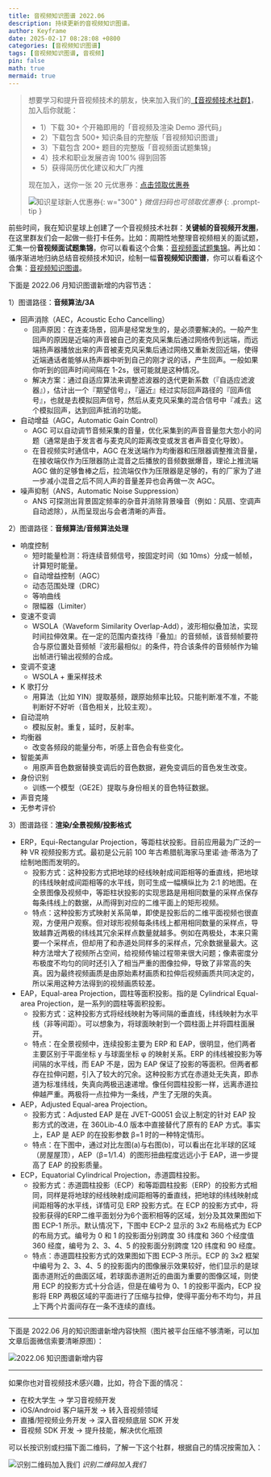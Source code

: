 ```yaml
---
title: 音视频知识图谱 2022.06
description: 持续更新的音视频知识图谱。
author: Keyframe
date: 2025-02-17 08:28:08 +0800
categories: [音视频知识图谱]
tags: [音视频知识图谱, 音视频]
pin: false
math: true
mermaid: true
---
```


>想要学习和提升音视频技术的朋友，快来加入我们的<a href="https://t.zsxq.com/jRprT" target="_blank" rel="noopener noreferrer">【音视频技术社群】</a>，加入后你就能：
>
>- 1）下载 30+ 个开箱即用的「音视频及渲染 Demo 源代码」
>- 2）下载包含 500+ 知识条目的完整版「音视频知识图谱」
>- 3）下载包含 200+ 题目的完整版「音视频面试题集锦」
>- 4）技术和职业发展咨询 100% 得到回答
>- 5）获得简历优化建议和大厂内推
>  
>现在加入，送你一张 20 元优惠券：<a href="https://t.zsxq.com/jRprT" target="_blank" rel="noopener noreferrer">点击领取优惠券</a>
>
>![知识星球新人优惠券](assets/img/keyframe-zsxq-coupon.png){: w="300" }
>_微信扫码也可领取优惠券_
{: .prompt-tip }

前些时间，我在知识星球上创建了一个音视频技术社群：**关键帧的音视频开发圈**，在这里群友们会一起做一些打卡任务。比如：周期性地整理音视频相关的面试题，汇集一份**音视频面试题集锦**，你可以看看这个合集：[音视频面试题集锦](https://mp.weixin.qq.com/mp/appmsgalbum?__biz=MjM5MTkxOTQyMQ==&action=getalbum&album_id=2380776196751425539#wechat_redirect)。再比如：循序渐进地归纳总结音视频技术知识，绘制一幅**音视频知识图谱**，你可以看看这个合集：[音视频知识图谱](https://mp.weixin.qq.com/mp/appmsgalbum?__biz=MjM5MTkxOTQyMQ==&action=getalbum&album_id=2349658423078092802#wechat_redirect)。

下面是 2022.06 月知识图谱新增的内容节选：

1）图谱路径：**音频算法/3A**

- 回声消除（AEC，Acoustic Echo Cancelling）
	- 回声原因：在连麦场景，回声是经常发生的，是必须要解决的。一般产生回声的原因是近端的声音被自己的麦克风采集后通过网络传到远端，而远端扬声器播放出来的声音被麦克风采集后通过网络又重新发回近端，使得近端通话者能够从扬声器中听到自己的刚才说的话，产生回声。一般如果你听到的回声时间间隔在 1-2s，很可能就是这种情况。
	- 解决方案：通过自适应算法来调整滤波器的迭代更新系数（『自适应滤波器』），估计出一个『期望信号』，『逼近』经过实际回声路径的『回声信号』，也就是去模拟回声信号，然后从麦克风采集的混合信号中『减去』这个模拟回声，达到回声抵消的功能。
- 自动增益（AGC，Automatic Gain Control）
	- AGC 可以自动调节音频采集的音量，优化采集到的声音音量忽大忽小的问题（通常是由于发言者与麦克风的距离改变或发言者声音变化导致）。
	- 在音视频实时通信中，AGC 在发送端作为均衡器和压限器调整推流音量，在接收端仅作为压限器防止混音之后播放的音频数据爆音，理论上推流端 AGC 做的足够鲁棒之后，拉流端仅作为压限器是足够的，有的厂家为了进一步减小混音之后不同人声的音量差异也会再做一次 AGC。
- 噪声抑制（ANS，Automatic Noise Suppression）
	- ANS 可探测出背景固定频率的杂音并消除背景噪音（例如：风扇、空调声自动滤除），从而呈现出与会者清晰的声音。


2）图谱路径：**音频算法/音频算法处理**

- 响度控制
	- 短时能量检测：将连续音频信号，按固定时间（如 10ms）分成一帧帧，计算短时能量。
	- 自动增益控制（AGC）
	- 动态范围处理（DRC）
	- 等响曲线
	- 限幅器（Limiter）
- 变速不变调
	- WSOLA（Waveform Similarity Overlap-Add），波形相似叠加法，实现时间拉伸效果。在一定的范围内查找待『叠加』的音频帧，该音频帧要符合与原位置处音频帧『波形最相似』的条件，符合该条件的音频帧作为输出帧进行输出视频的合成。
- 变调不变速
	- WSOLA + 重采样技术
- K 歌打分
	- 用算法（比如 YIN）提取基频，跟原始频率比较。只能判断准不准，不能判断好不好听（音色相关，比较主观）。		
- 自动混响
	- 模拟反射。重复，延时，反射率。
- 均衡器
	- 改变各频段的能量分布，听感上音色会有些变化。
- 智能美声
	- 用原声音色数据替换变调后的音色数据，避免变调后的音色发生改变。		
- 身份识别
	- 训练一个模型（GE2E）提取与身份相关的音色特征数据。
- 声音克隆
- 无参考评价


3）图谱路径：**渲染/全景视频/投影格式**

- ERP，Equi-Rectangular Projection，等距柱状投影。目前应用最为广泛的一种 VR 视频投影方式。最初是公元前 100 年古希腊航海家马里诺·迪·蒂洛为了绘制地图而发明的。
    - 投影方式：这种投影方式把地球的经线映射成间距相等的垂直线，把地球的纬线映射成间距相等的水平线，则可生成一幅横纵比为 2:1 的地图。在全景图像及视频中，等距柱状投影的实现思路是用相同数量的采样点保存每条纬线上的数据，从而得到对应的二维平面上的矩形视频。
    - 特点：这种投影方式映射关系简单，即使是投影后的二维平面视频也很直观，方便用户观察。但对球形视频每条纬线上都用相同数量的采样点，导致越靠近两极的纬线其冗余采样点数量就越多。例如在两极处，本来只需要一个采样点，但却用了和赤道处同样多的采样点，冗余数据量最大。这种方法增大了视频所占空间，给视频传输过程带来很大问题；像素密度分布极度不均匀的同时还引入了相当严重的图像拉伸，导致了非常高的失真。因为最终视频画质是由原始素材画质和拉伸后视频画质共同决定的，所以采用这种方法得到的视频画质较差。
- EAP，Equal-area Projection，圆柱等面积投影。指的是 Cylindrical Equal-area Projection，是一系列的圆柱等面积投影。
    - 投影方式：这种投影方式将经线映射为等间隔的垂直线，纬线映射为水平线（非等间距）。可以想象为，将球面映射到一个圆柱面上并将圆柱面展开。
    - 特点：在全景视频中，连续投影主要为 ERP 和 EAP，很明显，他们两者主要区别于平面坐标 y 与球面坐标 φ 的映射关系。ERP 的纬线被投影为等间隔的水平线，而 EAP 不是，因为 EAP 保证了投影的等面积。但两者都存在拉伸问题，引入了较大的冗余。这种投影方式在赤道处无失真，即赤道为标准纬线，失真向两极迅速递增。像任何圆柱投影一样，远离赤道拉伸越严重。两极将一点拉伸为一条线，产生了无限的失真。
- AEP，Adjusted Equal-area Projection。
    - 投影方式：Adjusted EAP 是在 JVET-G0051 会议上制定的针对 EAP 投影方式的改进，在 360Lib-4.0 版本中直接替代了原有的 EAP 方式。事实上，EAP 是 AEP 的在投影参数 β=1 时的一种特定情形。
    - 特点：在下图中，通过对比左图(a)与右图(b)，可以看出在北半球的区域（房屋屋顶），AEP（β=1/1.4）的图形扭曲程度远远小于 EAP，进一步提高了 EAP 的投影质量。
- ECP，Equatorial Cylindrical Projection，赤道圆柱投影。
    - 投影方式：赤道圆柱投影（ECP）和等距圆柱投影（ERP）的投影方式相同，同样是将地球的经线映射成间距相等的垂直线，把地球的纬线映射成间距相等的水平线，详情可见 ERP 投影方式。在 ECP 的投影方式中，将投影获得的ERP二维平面划分为6个面积相等的区域，划分及其效果图如下图 ECP-1 所示。默认情况下，下图中 ECP-2 显示的 3x2 布局格式为 ECP 的布局方式。编号为 0 和 1 的投影面分别跨度 30 纬度和 360 个经度值 360 经度，编号为 2、3、4、5 的投影面分别跨度 120 纬度和 90 经度。
    - 特点：赤道圆柱投影方式的效果图如下图 ECP-3 所示。ECP 的 3x2 框架中编号为 2、3、4、5 的投影面内的图像展示效果较好，他们显示的是球面赤道附近的曲面区域，若球面赤道附近的曲面为重要的图像区域，则使用 ECP 的投影方式十分合适，但是在编号为 0、1 的投影平面内，ECP 投影将 ERP 两极区域的平面进行了压缩与拉伸，使得平面分布不均匀，并且上下两个片面间存在一条不连续的直线。



---

下面是 2022.06 月的知识图谱新增内容快照（图片被平台压缩不够清晰，可以加文章后面微信索要清晰原图）：

![2022.06 知识图谱新增内容](assets/resource/av-knowledge-graph/av-graph-add-202206.png)

---

如果你也对音视频技术感兴趣，比如，符合下面的情况：

- 在校大学生 → 学习音视频开发
- iOS/Android 客户端开发 → 转入音视频领域
- 直播/短视频业务开发 → 深入音视频底层 SDK 开发
- 音视频 SDK 开发 → 提升技能，解决优化瓶颈

可以长按识别或扫描下面二维码，了解一下这个社群，根据自己的情况按需加入：

![识别二维码加入我们](assets/img/keyframe-zsxq.png)
_识别二维码加入我们_













